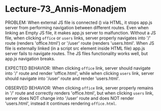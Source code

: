 # Lecture-73_Annis-Monadjem

PROBLEM: When external JS file is connected (<script></script>) via HTML, it stops app.js server from performing navigation between different routes. Even when linking an Empty JS file, it makes app.js server to malfunction. Without a JS file, when clicking `office` or `users` links, server properly navigates into '/' route (renders 'office.html') or '/user' route (renders 'users.html'. When JS file is externally linked (in a script src element inside HTML file) app.js server fails to navigate routes. The JS files functionality works well, but app.js navigation breaks.

EXPECTED ‌‌‌‌BEHAVIOR: When clicking `office` link, server should navigate into '/' route and render 'office.html', while when clicking `users` link, server should navigate into '/user' route and render 'users.html'.

OBSERVED BEHAVIOR: When clicking `office` link, server properly remains in '/' route and correctly renders 'office.html', but when clicking `users` link, server does NOT change into '/user' route and does NOT render 'users.html', instead it continues rendering `office.html`.  
